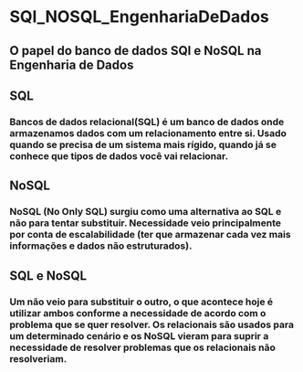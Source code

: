 # SQl_NOSQL_EngenhariaDeDados

## O papel do banco de dados SQl e NoSQL na Engenharia de Dados

## SQL

### Bancos de dados relacional(SQL) é um banco de dados onde armazenamos dados com um relacionamento entre si. Usado quando se precisa de um sistema mais rígido, quando já se conhece que tipos de dados você vai relacionar.

## NoSQL

### NoSQL (No Only SQL) surgiu como uma alternativa ao SQL e não para tentar substituir. Necessidade veio principalmente por conta de escalabilidade (ter que armazenar cada vez mais informações e dados não estruturados).

## SQL e NoSQL

### Um não veio para substituir o outro, o que acontece hoje é utilizar ambos conforme a necessidade de acordo com o problema que se quer resolver. Os relacionais são usados para um determinado cenário e os NoSQL vieram para suprir a necessidade de resolver problemas que os relacionais não resolveriam.
